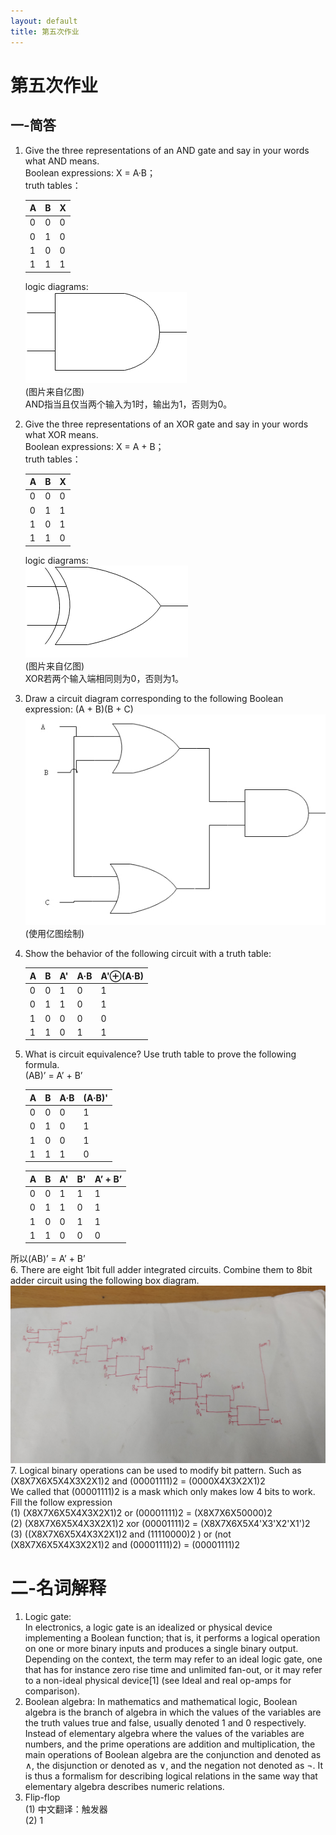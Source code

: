 ```yaml
---
layout: default
title: 第五次作业
---
```

# 第五次作业
## 一-简答
1.  Give the three representations of an AND gate and say in your
words what AND means.  
    Boolean expressions: X = A·B；  
    truth tables：    

    | A | B | X |
    | ------ | ------ | ------ |
    | 0 | 0 | 0 |
    | 0 | 1 | 0 |
    | 1 | 0 | 0 |
    | 1 | 1 | 1 |

    logic diagrams:  
    ![](images\hw05_images\AND.jpg)  
    (图片来自亿图)  
    AND指当且仅当两个输入为1时，输出为1，否则为0。  
2. Give the three representations of an XOR gate and say in your
words what XOR means.  
    Boolean expressions: X = A + B；  
    truth tables：    

    | A | B | X |
    | ------ | ------ | ------ |
    | 0 | 0 | 0 |
    | 0 | 1 | 1 |
    | 1 | 0 | 1 |
    | 1 | 1 | 0 |

    logic diagrams:  
    ![](images\hw05_images\XOR.jpg)    
    (图片来自亿图)  
    XOR若两个输入端相同则为0，否则为1。 
3.  Draw a circuit diagram corresponding to the following Boolean
expression: (A + B)(B + C)  
    ![](images\hw05_images\A+B.jpg)  
    (使用亿图绘制)

4.  Show the behavior of the following circuit with a truth table:  

    | A | B | A' | A·B | A'⊕(A·B) |  
    | ------ | ------ | ------ | ------ | ------ |  
    | 0 | 0 | 1 | 0 | 1 |  
    | 0 | 1 | 1 | 0 | 1 |  
    | 1 | 0 | 0 | 0 | 0 |  
    | 1 | 1 | 0 | 1 | 1 |    
5.  What is circuit equivalence? Use truth table to prove the
following formula.  
(AB)’ = A’ + B’    

    | A | B | A·B | (A·B)' |  
    | ------ | ------ | ------ | ------ |  
    | 0 | 0 | 0 | 1 |  
    | 0 | 1 | 0 | 1 |  
    | 1 | 0 | 0 | 1 |  
    | 1 | 1 | 1 | 0 |   
  
    | A | B | A' | B' | A’ + B’ |  
    | ------ | ------ | ------ | ------ | ------ |  
    | 0 | 0 | 1 | 1 | 1 |  
    | 0 | 1 | 1 | 0 | 1 |  
    | 1 | 0 | 0 | 1 | 1 |  
    | 1 | 1 | 0 | 0 | 0 |   

所以(AB)’ = A’ + B’  
6. There are eight 1bit full adder integrated circuits. Combine them to 8bit adder circuit using the following box diagram.  
![](images\hw05_images\Add.jpg)  
7.  Logical binary operations can be used to modify bit pattern. Such as  
(X8X7X6X5X4X3X2X1)2 and (00001111)2 = (0000X4X3X2X1)2  
We called that (00001111)2 is a mask which only makes low 4 bits to work.  
Fill the follow expression  
(1) (X8X7X6X5X4X3X2X1)2 or (00001111)2 = (X8X7X6X50000)2  
(2) (X8X7X6X5X4X3X2X1)2 xor (00001111)2 = (X8X7X6X5X4'X3'X2'X1')2  
(3) ((X8X7X6X5X4X3X2X1)2 and (11110000)2 ) or (not (X8X7X6X5X4X3X2X1)2 and (00001111)2) = (00001111)2

# 二-名词解释
1. Logic gate:  
    In electronics, a logic gate is an idealized or physical device implementing a Boolean function; that is, it performs a logical operation on one or more binary inputs and produces a single binary output. Depending on the context, the term may refer to an ideal logic gate, one that has for instance zero rise time and unlimited fan-out, or it may refer to a non-ideal physical device[1] (see Ideal and real op-amps for comparison).     
2. Boolean algebra: 
    In mathematics and mathematical logic, Boolean algebra is the branch of algebra in which the values of the variables are the truth values true and false, usually denoted 1 and 0 respectively. Instead of elementary algebra where the values of the variables are numbers, and the prime operations are addition and multiplication, the main operations of Boolean algebra are the conjunction and denoted as ∧, the disjunction or denoted as ∨, and the negation not denoted as ¬. It is thus a formalism for describing logical relations in the same way that elementary algebra describes numeric relations.  
3. Flip-flop  
    (1) 中文翻译：触发器  
    (2)  1


    

